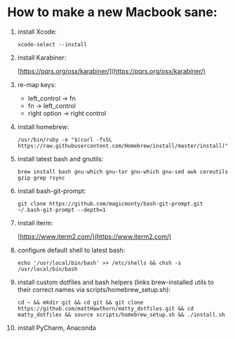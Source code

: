 # How to make a new Macbook sane:

1. install Xcode:
	
	`xcode-select --install`

2. install Karabiner:

	[https://pqrs.org/osx/karabiner/](https://pqrs.org/osx/karabiner/)

3. re-map keys:

	- left_control -> fn
	- fn -> left_control
	- right option -> right control

4. install homebrew:

    `/usr/bin/ruby -e "$(curl -fsSL https://raw.githubusercontent.com/Homebrew/install/master/install)"`

5. install latest bash and gnutils:

	`brew install bash gnu-which gnu-tar gnu-which gnu-sed awk coreutils gzip grep rsync`

6. install bash-git-prompt:

	`git clone https://github.com/magicmonty/bash-git-prompt.git ~/.bash-git-prompt --depth=1`

7. install iterm:

	[https://www.iterm2.com/](https://www.iterm2.com/)

8. configure default shell to latest bash:

	`echo '/usr/local/bin/bash' >> /etc/shells && chsh -s /usr/local/bin/bash`

9. install custom dotfiles and bash helpers (links brew-installed utils to their correct names via scripts/homebrew_setup.sh):

	`cd ~ && mkdir git && cd git && git clone https://github.com/mattHawthorn/matty_dotfiles.git && cd matty_dotfiles && source scripts/homebrew_setup.sh && ./install.sh`

10. install PyCharm, Anaconda
